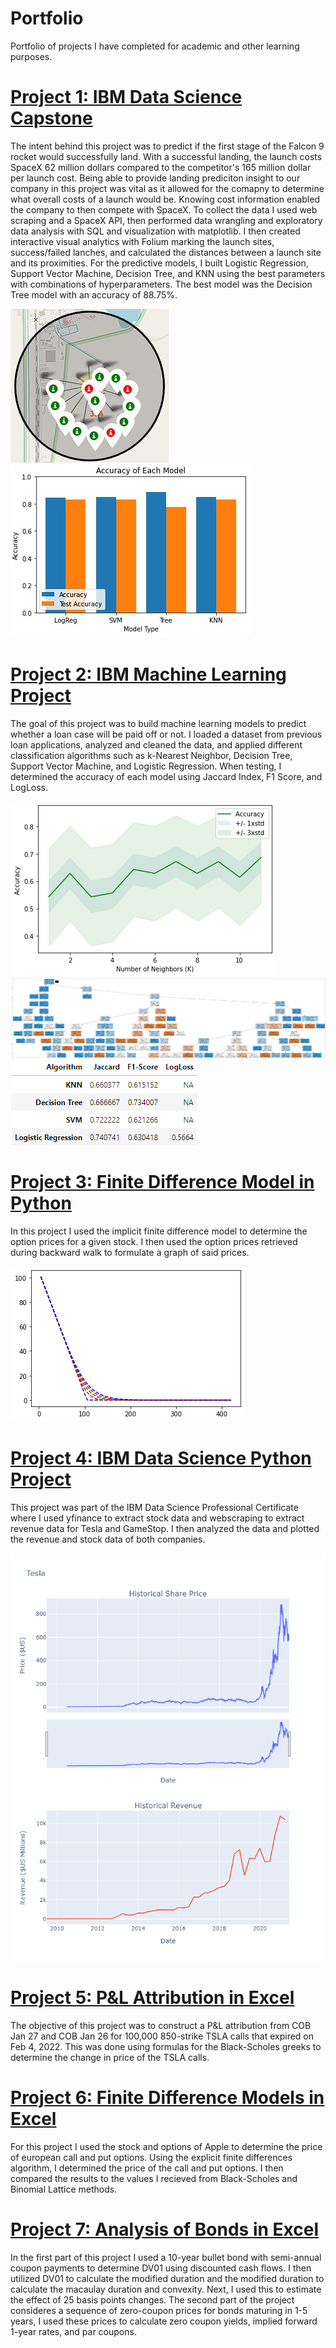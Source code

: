 # Portfolio
Portfolio of projects I have completed for academic and other learning purposes.

# [Project 1: IBM Data Science Capstone](https://github.com/LoganCon44/IBM_Capstone_Repo)
The intent behind this project was to predict if the first stage of the Falcon 9 rocket would successfully land. With a successful landing, the launch costs SpaceX 62 million dollars compared to the competitor's 165 million dollar per launch cost. Being able to provide landing prediciton insight to our company in this project was vital as it allowed for the comapny to determine what overall costs of a launch would be. Knowing cost information enabled the company to then compete with SpaceX. To collect the data I used web scraping and a SpaceX API, then performed data wrangling and exploratory data analysis with SQL and visualization with matplotlib. I then created interactive visual analytics with Folium marking the launch sites, success/failed lanches, and calculated the distances between a launch site and its proximities. For the predictive models, I built Logistic Regression, Support Vector Machine, Decision Tree, and KNN using the best parameters with combinations of hyperparameters. The best model was the Decision Tree model with an accuracy of 88.75%.  

![](/Images/KSC_LC-39A_launch.jpg)
![](/Images/model_accuracy.jpg)

# [Project 2: IBM Machine Learning Project](https://github.com/LoganCon44/Portfolio/blob/main/code%20files/IBM_Machine_Learning_Project.ipynb)
The goal of this project was to build machine learning models to predict whether a loan case will be paid off or not. I loaded a dataset from previous loan applications, analyzed and cleaned the data, and applied different classification algorithms such as k-Nearest Neighbor, Decision Tree, Support Vector Machine, and Logistic Regression. When testing, I determined the accuracy of each model using Jaccard Index, F1 Score, and LogLoss.

![](/Images/KNN_Test.png)
![](/Images/Decision_Tree.png)
![](/Images/Accuracy_Report.png)

# [Project 3: Finite Difference Model in Python](https://github.com/LoganCon44/Portfolio/blob/main/code%20files/Finite_Differences_Python.ipynb)
In this project I used the implicit finite difference model to determine the option prices for a given stock. I then used the option prices retrieved during backward walk to formulate a graph of said prices.

![](/Images/Finite_Differences_Python_img.png)

# [Project 4: IBM Data Science Python Project](https://github.com/LoganCon44/Portfolio/blob/main/code%20files/IBM_Python_Project.ipynb)
This project was part of the IBM Data Science Professional Certificate where I used yfinance to extract stock data and webscraping to extract revenue data for Tesla and GameStop. I then analyzed the data and plotted the revenue and stock data of both companies.

![](/Images/Tesla_Plots.png)

# [Project 5: P&L Attribution in Excel](https://github.com/LoganCon44/Portfolio/blob/main/code%20files/P%26L_Attribution.xlsx)
The objective of this project was to construct a P&L attribution from COB Jan 27 and COB Jan 26 for 100,000 850-strike TSLA calls that expired on Feb 4, 2022. This was done using formulas for the Black-Scholes greeks to determine the change in price of the TSLA calls.

# [Project 6: Finite Difference Models in Excel](https://github.com/LoganCon44/Portfolio/blob/main/code%20files/Finite_Differences.xlsx)
For this project I used the stock and options of Apple to determine the price of european call and put options. Using the explicit finite differences algorithm, I determined the price of the call and put options. I then compared the results to the values I recieved from Black-Scholes and Binomial Lattice methods.

# [Project 7: Analysis of Bonds in Excel](https://github.com/LoganCon44/Portfolio/blob/main/code%20files/Bonds_Data.xlsx)
In the first part of this project I used a 10-year bullet bond with semi-annual coupon payments to determine DV01 using discounted cash flows. I then utilized DV01 to calculate the modified duration and the modified duration to calculate the macaulay duration and convexity. Next, I used this to estimate the effect of 25 basis points changes. The second part of the project consideres a sequence of zero-coupon prices for bonds maturing in 1-5 years, I used these prices to calculate zero coupon yields, implied forward 1-year rates, and par coupons. 
